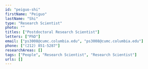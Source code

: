 ```yaml
---
id: "peiguo-shi"
firstName: "Peiguo"
lastName: "Shi"
type: "Research Scientist"
photo: ""
titles: ["Postdoctoral Research Scientist"]
letters: ["PhD"]
email: ["ps3008@cumc.columbia.edu", "ps3008@cumc.columbia.edu"]
phone: ["(212) 851-5287"]
researchAreas: []
tags: ["People", "Research Scientist", "Research Scientist"]
urls: []
---
```

